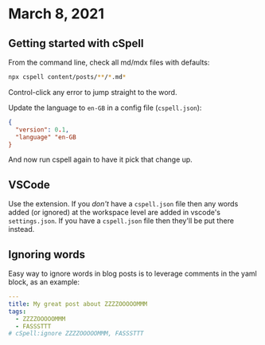 # March 8, 2021

## Getting started with cSpell

From the command line, check all md/mdx files with defaults:

```bash
npx cspell content/posts/**/*.md*
```

Control-click any error to jump straight to the word.

Update the language to `en-GB` in a config file (`cspell.json`):

```json
{
  "version": 0.1,
  "language" "en-GB
}
```

And now run cspell again to have it pick that change up.

## VSCode

Use the extension. If you _don't_ have a `cspell.json` file then any words added (or ignored) at the workspace level are added in vscode's `settings.json`. If you have a `cspell.json` file then they'll be put there instead.

## Ignoring words

Easy way to ignore words in blog posts is to leverage comments in the yaml block, as an example:

```yaml
---
title: My great post about ZZZZOOOOOMMM
tags:
  - ZZZZOOOOOMMM
  - FASSSTTT
# cSpell:ignore ZZZZOOOOOMMM, FASSSTTT
```
